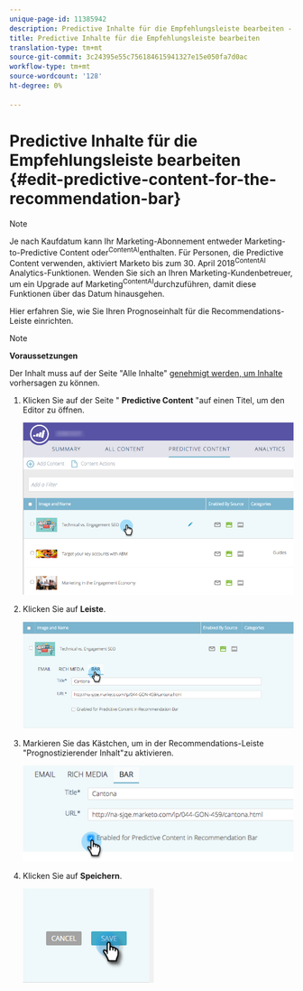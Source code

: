 ```yaml
---
unique-page-id: 11385942
description: Predictive Inhalte für die Empfehlungsleiste bearbeiten - Marketing Docs - Produktdokumentation
title: Predictive Inhalte für die Empfehlungsleiste bearbeiten
translation-type: tm+mt
source-git-commit: 3c24395e55c756184615941327e15e050fa7d0ac
workflow-type: tm+mt
source-wordcount: '128'
ht-degree: 0%

---
```



# Predictive Inhalte für die Empfehlungsleiste bearbeiten {#edit-predictive-content-for-the-recommendation-bar}

>[!NOTE]
>
>Je nach Kaufdatum kann Ihr Marketing-Abonnement entweder Marketing-to-Predictive Content oder<sup>ContentAI</sup>enthalten. Für Personen, die Predictive Content verwenden, aktiviert Marketo bis zum 30. April 2018<sup>ContentAI</sup> Analytics-Funktionen. Wenden Sie sich an Ihren Marketing-Kundenbetreuer, um ein Upgrade auf Marketing<sup>ContentAI</sup>durchzuführen, damit diese Funktionen über das Datum hinausgehen.

Hier erfahren Sie, wie Sie Ihren Prognoseinhalt für die Recommendations-Leiste einrichten.

>[!NOTE]
>
>**Voraussetzungen**
>
>Der Inhalt muss auf der Seite &quot;Alle Inhalte&quot; [genehmigt werden, um Inhalte](/help/marketo/product-docs/predictive-content/working-with-all-content/approve-a-title-for-predictive-content.md) vorhersagen zu können.

1. Klicken Sie auf der Seite &quot; **Predictive Content** &quot;auf einen Titel, um den Editor zu öffnen.

   ![](assets/image2017-10-3-9-3a45-3a13.png)

1. Klicken Sie auf **Leiste**.

   ![](assets/image2017-10-3-9-3a45-3a48.png)

1. Markieren Sie das Kästchen, um in der Recommendations-Leiste &quot;Prognostizierender Inhalt&quot;zu aktivieren.

   ![](assets/image2017-10-3-9-3a46-3a18.png)

1. Klicken Sie auf **Speichern**.

   ![](assets/save.png)
